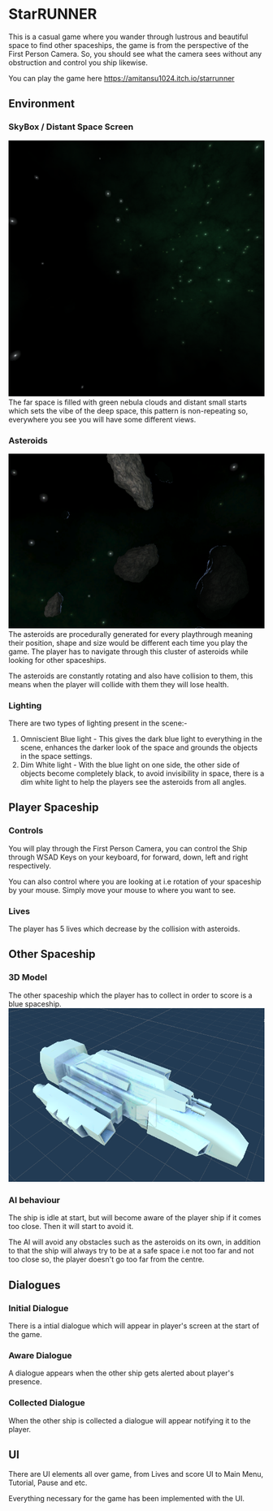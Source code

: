 # StarRUNNER

This is a casual game where you wander through lustrous and beautiful space to find other spaceships, the game is from the perspective of the First Person Camera. So, you should see what the camera sees without any obstruction and control you ship likewise. 

You can play the game here https://amitansu1024.itch.io/starrunner
## Environment

### SkyBox / Distant Space Screen
![Ship image](res/Nebula%20Space_up.png)
The far space is filled with green nebula clouds and distant small starts which sets the vibe of the deep space, this pattern is non-repeating so, everywhere you see you will have some different views.

### Asteroids
![Ship image](res/Asteroids.png)
The asteroids are procedurally generated for every playthrough meaning their position, shape and size would be different each time you play the game. The player has to navigate through this cluster of asteroids while looking for other spaceships.

The asteroids are constantly rotating and also have collision to them, this means when the player will collide with them they will lose health. 

### Lighting
There are two types of lighting present in the scene:- 
1. Omniscient Blue light - This gives the dark blue light to everything in the scene, enhances the darker look of the space and grounds the objects in the space settings. 
2. Dim White light - With the blue light on one side, the other side of objects become completely black, to avoid invisibility in space, there is a dim white light to help the players see the asteroids from all angles.  

## Player Spaceship 
### Controls
You will play through the First Person Camera, you can control the Ship through WSAD Keys on your keyboard, for forward, down, left and right respectively.

You can also control where you are looking at i.e rotation of your spaceship by your mouse. Simply move your mouse to where you want to see. 

### Lives
The player has 5 lives which decrease by the collision with asteroids.

## Other Spaceship
### 3D Model 
The other spaceship which the player has to collect in order to score is a blue spaceship.
![Ship image](res/otherSpaceship.png)
### AI behaviour
The ship is idle at start, but will become aware of the player ship if it comes too close. Then it will start to avoid it. 

The AI will avoid any obstacles such as the asteroids on its own, in addition to that the ship will always try to be at a safe space i.e not too far and not too close so, the player doesn't go too far from the centre. 

## Dialogues 
### Initial Dialogue 
There is a intial dialogue which will appear in player's screen at the start of the game. 
### Aware Dialogue 
A dialogue appears when the other ship gets alerted about player's presence. 
### Collected Dialogue 
When the other ship is collected a dialogue will appear notifying it to the player.

## UI
There are UI elements all over game, from Lives and score UI to Main Menu, Tutorial, Pause and etc. 

Everything necessary for the game has been implemented with the UI.